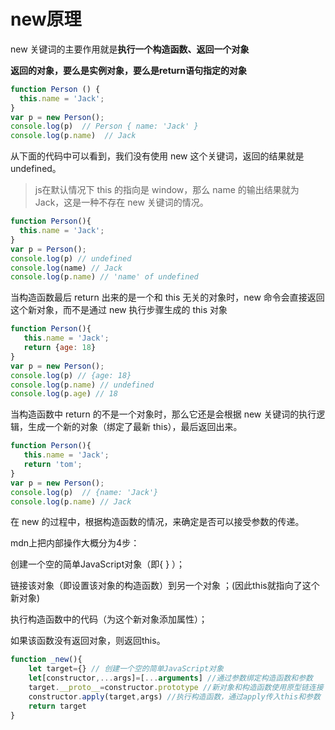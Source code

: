 # new原理

new 关键词的主要作用就是**执行一个构造函数、返回一个对象**

**返回的对象，要么是实例对象，要么是return语句指定的对象**

```js
function Person () {
  this.name = 'Jack';
}
var p = new Person();
console.log(p)  // Person { name: 'Jack' }
console.log(p.name)  // Jack
```

从下面的代码中可以看到，我们没有使用 new 这个关键词，返回的结果就是 undefined。

> js在默认情况下 this 的指向是 window，那么 name 的输出结果就为 Jack，这是一种不存在 new 关键词的情况。

```js
function Person(){
  this.name = 'Jack';
}
var p = Person();
console.log(p) // undefined
console.log(name) // Jack
console.log(p.name) // 'name' of undefined
```

当构造函数最后 return 出来的是一个和 this 无关的对象时，new 命令会直接返回这个新对象，而不是通过 new 执行步骤生成的 this 对象

```js
function Person(){
   this.name = 'Jack'; 
   return {age: 18}
}
var p = new Person(); 
console.log(p) // {age: 18}
console.log(p.name) // undefined
console.log(p.age) // 18
```

当构造函数中 return 的不是一个对象时，那么它还是会根据 new 关键词的执行逻辑，生成一个新的对象（绑定了最新 this），最后返回出来。

```js
function Person(){
   this.name = 'Jack'; 
   return 'tom';
}
var p = new Person(); 
console.log(p)  // {name: 'Jack'}
console.log(p.name) // Jack
```



在 new 的过程中，根据构造函数的情况，来确定是否可以接受参数的传递。



mdn上把内部操作大概分为4步：

创建一个空的简单JavaScript对象（即{ } ）；

链接该对象（即设置该对象的构造函数）到另一个对象 ；(因此this就指向了这个新对象)

执行构造函数中的代码（为这个新对象添加属性）；

如果该函数没有返回对象，则返回this。

```js
function _new(){
	let target={} // 创建一个空的简单JavaScript对象
	let[constructor,...args]=[...arguments] //通过参数绑定构造函数和参数
	target.__proto__=constructor.prototype //新对象和构造函数使用原型链连接
	constructor.apply(target,args) //执行构造函数，通过apply传入this和参数
	return target 
}
```

